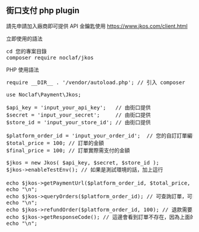 ## 街口支付 php plugin

請先申請加入廠商即可提供 API 金鑰匙使用
https://www.jkos.com/client.html

立即使用的語法
<pre>
cd 您的專案目錄
composer require noclaf/jkos
</pre>

PHP 使用語法
<pre>
require __DIR__ . '/vendor/autoload.php'; // 引入 composer

use Noclaf\Payment\Jkos; 

$api_key = 'input_your_api_key';   // 由街口提供
$secret = 'input_your_secret';     // 由街口提供
$store_id = 'input_your_store_id'; // 由街口提供

$platform_order_id = 'input_your_order_id';  // 您的自訂訂單編號
$total_price = 100; // 訂單的金額
$final_price = 100; // 訂單實際需支付的金額

$jkos = new Jkos( $api_key, $secret, $store_id );
$jkos->enableTestEnv(); // 如果是測試環境的話，加上這行

echo $jkos->getPaymentUrl($platform_order_id, $total_price, $final_price); // 取得付款連結
echo "\n";
echo $jkos->queryOrders($platform_order_id); // 可查詢訂單，可把訂單編號用, 串成字串，或是直接給字串陣列
echo "\n";
echo $jkos->refundOrder($platform_order_id, 100); // 退款需要單一訂單編號跟自訂退款金額
echo $jkos->getResponseCode(); // 這邊會看到訂單不存在，因為上面的其實還沒完成支付動作
echo "\n";
</pre>
